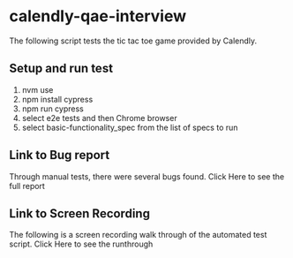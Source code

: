 # calendly-qae-interview

The following script tests the tic tac toe game provided by Calendly. 

## Setup and run test
  1. nvm use 
  2. npm install cypress
  3. npm run cypress
  4. select e2e tests and then Chrome browser
  5. select basic-functionality_spec from the list of specs to run

## Link to Bug report
Through manual tests, there were several bugs found. Click Here to see the full report

## Link to Screen Recording
The following is a screen recording walk through of the automated test script. Click Here to see the runthrough